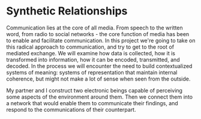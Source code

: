 # Synthetic Relationships
Communication lies at the core of all media. From speech to the written word, from radio to social networks - the core function of media has been to enable and facilitate communication. In this project we're going to take on this radical approach to communication, and try to get to the root of mediated exchange. We will examine how data is collected, how it is transformed into information, how it can be encoded, transmitted, and decoded. In the process we will encounter the need to build contextualized systems of meaning: systems of representation that maintain internal coherence, but might not make a lot of sense when seen from the outside.

My partner and I construct two electronic beings capable of perceiving some aspects of the environment around them. Then we connect them into a network that would enable them to communicate their findings, and respond to the communications of their counterpart.
  
